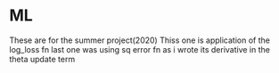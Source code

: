 # ML
These are for the summer project(2020)
Thiss one is application of the log_loss fn last one was using sq error fn as i wrote its derivative in the theta update term
